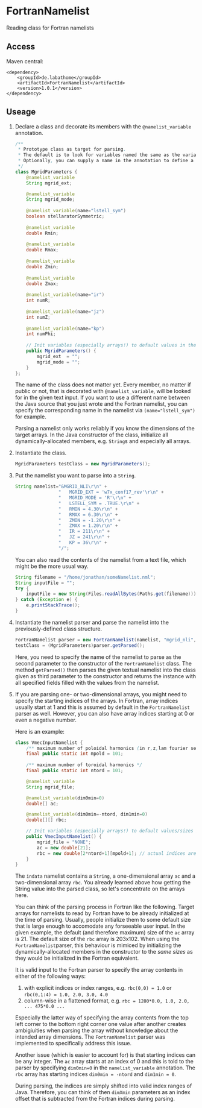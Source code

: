 # FortranNamelist
Reading class for Fortran namelists

## Access
Maven central:

```
<dependency>
	<groupId>de.labathome</groupId>
	<artifactId>FortranNamelist</artifactId>
	<version>1.0.1</version>
</dependency>
```

## Useage
1. Declare a class and decorate its members with the `@namelist_variable` annotation.

	```java
	/**
	 * Prototype class as target for parsing.
	 * The default is to look for variables named the same as the variable name in the namelist.
	 * Optionally, you can supply a name in the annotation to define a name used in the namelist.
	 */
	class MgridParameters {
		@namelist_variable
		String mgrid_ext;
	
		@namelist_variable
		String mgrid_mode;
		
		@namelist_variable(name="lstell_sym")
		boolean stellaratorSymmetric;
		
		@namelist_variable
		double Rmin;
		
		@namelist_variable
		double Rmax;
		
		@namelist_variable
		double Zmin;
		
		@namelist_variable
		double Zmax;
		
		@namelist_variable(name="ir")
		int numR;
		
		@namelist_variable(name="jz")
		int numZ;
		
		@namelist_variable(name="kp")
		int numPhi;
		
		// Init variables (especially arrays!) to default values in the constructor.
		public MgridParameters() {
			mgrid_ext  = "";
			mgrid_mode = "";
		}
	};
	```
	
	The name of the class does not matter yet.
	Every member, no matter if public or not, that is decorated with `@namelist_variable`, will be looked for in the given text input.
	If you want to use a different name between the Java source that you just wrote and the Fortran namelist,
	you can specify the corresponding name in the namelist via `(name="lstell_sym")` for example.
	
	Parsing a namelist only works reliably if you know the dimensions of the target arrays.
	In the Java constructor of the class, initialize all dynamically-allocated members, e.g. `String`s and especially all arrays.

2. Instantiate the class.

	```java
	MgridParameters testClass = new MgridParameters();
	```

3. Put the namelist you want to parse into a `String`.

	```java
	String namelist="&MGRID_NLI\r\n" + 
	                "   MGRID_EXT = 'w7x_conf17_rev'\r\n" + 
	                "   MGRID_MODE = 'R'\r\n" + 
	                "   LSTELL_SYM = .TRUE.\r\n" + 
	                "   RMIN = 4.30\r\n" + 
	                "   RMAX = 6.30\r\n" + 
	                "   ZMIN = -1.20\r\n" + 
	                "   ZMAX = 1.20\r\n" + 
	                "   IR = 211\r\n" + 
	                "   JZ = 241\r\n" + 
	                "   KP = 36\r\n" + 
	                "/";
	```
	
	You can also read the contents of the namelist from a text file, which might be the more usual way.

	```java
	String filename = "/home/jonathan/someNamelist.nml";
	String inputFile = "";
	try {
		inputFile = new String(Files.readAllBytes(Paths.get(filename)));
	} catch (Exception e) {
		e.printStackTrace();
	}
	```
	
4. Instantiate the namelist parser and parse the namelist into the previously-defined class structure.

	```java
	FortranNamelist parser = new FortranNamelist(namelist, "mgrid_nli", testClass);
	testClass = (MgridParameters)parser.getParsed();
	```
	
	Here, you need to specify the name of the namelist to parse as the second parameter to the constructor
	of the `FortranNamelist` class.
	The method `getParsed()` then parses the given textual namelist into the class given as third parameter to
	the constructor and returns the instance with all specified fields filled with the values from the namelist.
	
5. If you are parsing one- or two-dimensional arrays, you might need to specify the starting indices of the arrays.
	In Fortran, array indices usually start at 1 and this is assumed by default in the `FortranNamelist` parser as well.
	However, you can also have array indices starting at 0 or even a negative number.
	
	Here is an example:
	
	```java
	class VmecInputNamelist {
		/** maximum number of poloidal harmonics (in r,z,lam fourier series) */
		final public static int mpold = 101;
			
		/** maximum number of toroidal harmonics */
		final public static int ntord = 101;

		@namelist_variable
		String mgrid_file;

		@namelist_variable(dim0min=0)
		double[] ac;                  

		@namelist_variable(dim0min=-ntord, dim1min=0)
		double[][] rbc;

		// Init variables (especially arrays!) to default values/sizes in the constructor.
		public VmecInputNamelist() {
			mgrid_file = "NONE";
			ac = new double[21];
			rbc = new double[2*ntord+1][mpold+1]; // actual indices are in [-ntord:ntord][0:mpold]
		}
	}
	```
	
	The `indata` namelist contains a `String`, a one-dimensional array `ac` and a two-dimensional array `rbc`.
	You already learned above how getting the String value into the parsed class, so let's concentrate on the arrays here.
	
	You can think of the parsing process in Fortran like the following.
	Target arrays for namelists to read by Fortran have to be already initialized at the time of parsing.
	Usually, people initialize them to some default size that is large enough to accomodate any forseeable user input.
	In the given example, the default (and therefore maximum) size of the `ac` array is 21.
	The default size of the `rbc` array is 203x102.
	When using the `FortranNamelist`parser, this behaviour is mimiced by initializing the dynamically-allocated
	members in the constructor to the *same sizes* as they would be initialized in the Fortran equivalent.
	
	It is valid input to the Fortran parser to specify the array contents in either of the following ways:
	1. with explicit indices or index ranges, e.g. `rbc(0,0) = 1.0` or `rbc(0,1:4) = 1.0, 2.0, 3.0, 4.0`
	2. column-wise in a flattened format, e.g. `rbc = 1280*0.0, 1.0, 2.0, ... 475*0.0 ...`
	
	Especially the latter way of specifying the array contents from the top left corner to the bottom right corner
	one value after another creates ambigiuities when parsing the array without knowledge about the intended
	array dimensions. The `FortranNamelist` parser was implemented to specifically address this issue.
	
	Another issue (which is easier to account for) is that starting indices can be any integer.
	The `ac` array starts at an index of 0 and this is told to the parser
	by specifying `dim0min=0` in the `namelist_variable` 	annotation.
	The `rbc` array has starting indices `dim0min = -ntord` and `dim1min = 0`.
	
	During parsing, the indices are simply shifted into valid index ranges of Java.
	Therefore, you can think of then `dimXmin` parameters as an index offset that is subtracted
	from the Fortran indices	during parsing.

